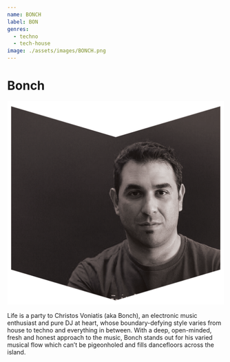 ```yaml
---
name: BONCH
label: BON
genres:
  - techno
  - tech-house
image: ./assets/images/BONCH.png
---
```


# Bonch

![](./assets/images/BONCH.png)

Life is a party to Christos Voniatis (aka Bonch), an electronic music enthusiast and pure DJ at heart, whose boundary-defying style varies from house to techno and everything in between. With a deep, open-minded, fresh and honest approach to the music, Bonch stands out for his varied musical flow which can’t be pigeonholed and fills dancefloors across the island.
